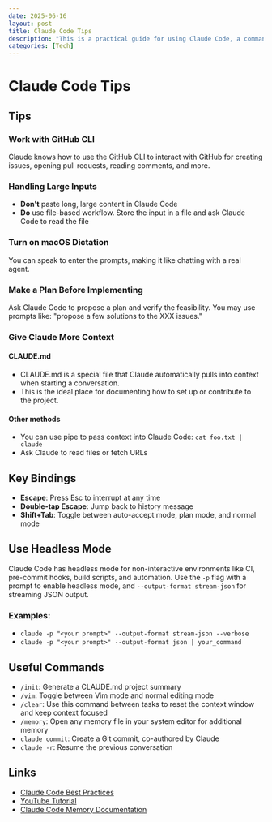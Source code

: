 ```yaml
---
date: 2025-06-16
layout: post
title: Claude Code Tips
description: "This is a practical guide for using Claude Code, a command line tool for agentic coding. This post covers tips for effectively using Claude Code."
categories: [Tech]
---
```


# Claude Code Tips

## Tips

### Work with GitHub CLI
Claude knows how to use the GitHub CLI to interact with GitHub for creating issues, opening pull requests, reading comments, and more.

### Handling Large Inputs
- **Don't** paste long, large content in Claude Code
- **Do** use file-based workflow. Store the input in a file and ask Claude Code to read the file

### Turn on macOS Dictation
You can speak to enter the prompts, making it like chatting with a real agent.

### Make a Plan Before Implementing
Ask Claude Code to propose a plan and verify the feasibility. You may use prompts like: "propose a few solutions to the XXX issues."

### Give Claude More Context

#### CLAUDE.md
- CLAUDE.md is a special file that Claude automatically pulls into context when starting a conversation.
- This is the ideal place for documenting how to set up or contribute to the project.

#### Other methods
- You can use pipe to pass context into Claude Code: `cat foo.txt | claude`
- Ask Claude to read files or fetch URLs

## Key Bindings

- **Escape**: Press Esc to interrupt at any time
- **Double-tap Escape**: Jump back to history message
- **Shift+Tab**: Toggle between auto-accept mode, plan mode, and normal mode

## Use Headless Mode

Claude Code has headless mode for non-interactive environments like CI, pre-commit hooks, build scripts, and automation. Use the `-p` flag with a prompt to enable headless mode, and `--output-format stream-json` for streaming JSON output.

### Examples:
- `claude -p "<your prompt>" --output-format stream-json --verbose`
- `claude -p "<your prompt>" --output-format json | your_command`

## Useful Commands

- `/init`: Generate a CLAUDE.md project summary
- `/vim`: Toggle between Vim mode and normal editing mode
- `/clear`: Use this command between tasks to reset the context window and keep context focused
- `/memory`: Open any memory file in your system editor for additional memory
- `claude commit`: Create a Git commit, co-authored by Claude
- `claude -r`: Resume the previous conversation

## Links

- [Claude Code Best Practices](https://www.anthropic.com/engineering/claude-code-best-practices)
- [YouTube Tutorial](https://www.youtube.com/watch?v=6eBSHbLKuN0)
- [Claude Code Memory Documentation](https://docs.anthropic.com/en/docs/claude-code/memory)